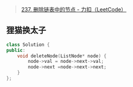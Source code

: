 > [237. 删除链表中的节点 - 力扣（LeetCode）](https://leetcode.cn/problems/delete-node-in-a-linked-list/description/)

## 狸猫换太子

```c++
class Solution {
public:
    void deleteNode(ListNode* node) {
        node->val = node->next->val;
        node->next =node->next->next;
    }
};
```